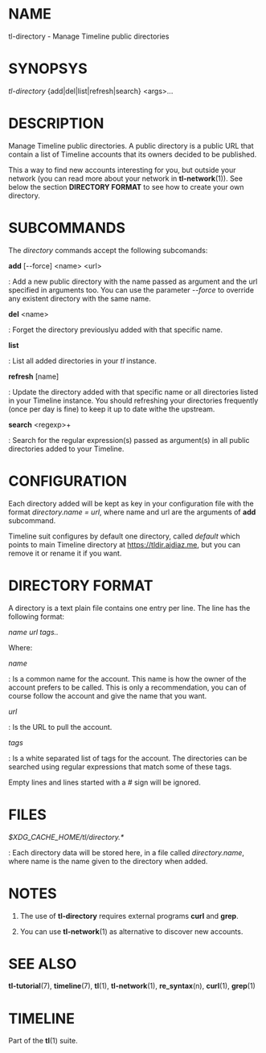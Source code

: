 # NAME

tl-directory - Manage Timeline public directories


# SYNOPSYS

*tl-directory* {add|del|list|refresh|search} \<args\>...

# DESCRIPTION

Manage Timeline public directories. A public directory is a public URL that
contain a list of Timeline accounts that its owners decided to be published.

This a way to find new accounts interesting for you, but outside your network
(you can read more about your network in **tl-network**(1)). See below the
section **DIRECTORY FORMAT** to see how to create your own directory.

# SUBCOMMANDS

The *directory* commands accept the following subcomands:

**add** [\-\-force] \<name\> \<url\>

: Add a new public directory with the name passed as argument and the url
specified in arguments too. You can use the parameter *\-\-force* to override
any existent directory with the same name.

**del** \<name\>

: Forget the directory previouslyu added with that specific name.

**list**

: List all added directories in your *tl* instance.

**refresh** [name]

: Update the directory added with that specific name or all directories listed
in your Timeline instance. You should refreshing your directories frequently
(once per day is fine) to keep it up to date withe the upstream.


**search** \<regexp\>+

: Search for the regular expression(s) passed as argument(s) in all public
directories added to your Timeline.

# CONFIGURATION

Each directory added will be kept as key in your configuration file with the
format *directory.name = url*, where name and url are the arguments of **add**
subcommand.

Timeline suit configures by default one directory, called *default* which
points to main Timeline directory at https://tldir.ajdiaz.me, but you
can remove it or rename it if you want.

# DIRECTORY FORMAT

A directory is a text plain file contains one entry per line. The line has the
following format:

*name* *url* *tags..*

Where:

*name*

: Is a common name for the account. This name is how the owner of the account
prefers to be called. This is only a recommendation, you can of course follow
the account and give the name that you want.

*url*

: Is the URL to pull the account.

*tags*

: Is a white separated list of tags for the account. The directories can be
searched using regular expressions that match some of these tags.

Empty lines and lines started with a *#* sign will be ignored.

# FILES

*$XDG_CACHE_HOME/tl/directory.\**

: Each directory data will be stored here, in a file called *directory.name*, where
name is the name given to the directory when added.

# NOTES

1. The use of **tl-directory** requires external programs **curl** and
  **grep**.

2. You can use **tl-network**(1) as alternative to discover new accounts.

# SEE ALSO

**tl-tutorial**(7), **timeline**(7), **tl**(1), **tl-network**(1), **re_syntax**(n), **curl**(1), **grep**(1)

# TIMELINE

Part of the **tl**(1) suite.
